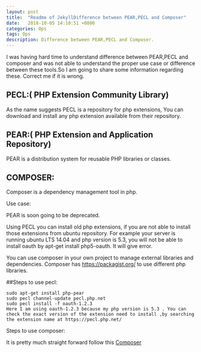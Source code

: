 ```yaml
---
layout: post
title:  "Readme of JekyllDifference between PEAR,PECL and Composer"
date:   2018-10-05 14:10:51 +0800
categories: Ops
tags: Ops
description: Difference between PEAR,PECL and Composer.
---
```


I was having hard time to understand difference between PEAR,PECL and composer and was not able to understand the proper use case or difference between these tools.So I am going to share some information regarding these. Correct me if it is wrong.

## PECL:( PHP Extension Community Library)

As the name suggests PECL is a repository for php extensions, You can download and install any php extension available from their repository.

## PEAR:( PHP Extension and Application Repository)

PEAR is a distribution system for reusable PHP libraries or classes.

## COMPOSER:

Composer is a dependency management tool in php.

Use case:

PEAR is soon going to be deprecated.

Using PECL you can install old php extensions, if you are not able to install those extensions from ubuntu repository. For example your server is running ubuntu LTS 14.04 and php version is 5.3, you will not be able to install oauth by apt-get install php5-oauth. It will give error.

You can use composer in your own project to manage external libraries and dependencies. Composer has https://packagist.org/ to use different php libraries.

##Steps to use pecl:
```
sudo apt-get install php-pear
sudo pecl channel-update pecl.php.net
sudo pecl install -f oauth-1.2.3
Here I am using oauth-1.2.3 because my php version is 5.3 . You can check the exact version of the extension need to install ,by searching the extension name at https://pecl.php.net/
```
Steps to use composer:

It is pretty much straight forward follow this [Composer](https://getcomposer.org/doc/00-intro.md)
